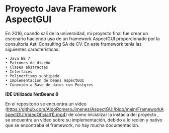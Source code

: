 # Proyecto Java Framework AspectGUI


En 2016, cuando salí de la universidad, mi proyecto final fue crear un escenario haciendo uso de un framework AspectGUI proporcionado por la consultoría Asti Consulting SA de CV. En este framework tenía las siguientes características:

    • Java EE 7
    • Patrónes de diseño
    • Clases abstractas
    • Interfaces
    • Polimorfismo subtipado 
    • Implementacion de beans AspectGUI
    • Conexión a Base de datos con Postgres


**IDE Utilizado NetBeans 8**

En el repositorio se encuentra un video (https://github.com/AldoRomeroJimenez/AspectGUI/blob/main/FrameworkAspectGUIVideoOficial(1).mp4) de cómo inicializar la instacia del proyecto , se encuentra un vídeo sobre su implementación, debido a lo recién y nativo que se encontraba el framework, no hay mucha documentación.

